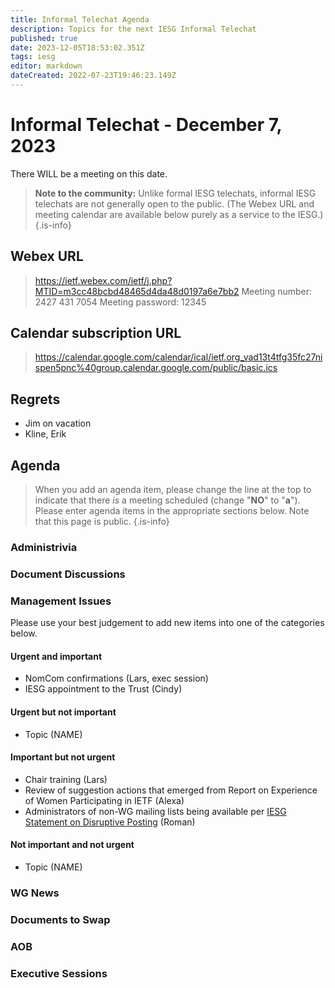 ```yaml
---
title: Informal Telechat Agenda
description: Topics for the next IESG Informal Telechat
published: true
date: 2023-12-05T18:53:02.351Z
tags: iesg
editor: markdown
dateCreated: 2022-07-23T19:46:23.149Z
---
```


# Informal Telechat - December 7, 2023 

 There WILL be a meeting on this date.

> **Note to the community:** Unlike formal IESG telechats, informal IESG telechats are not generally open to the public. (The Webex URL and meeting calendar are available below purely as a service to the IESG.)
{.is-info}


## Webex URL

> https://ietf.webex.com/ietf/j.php?MTID=m3cc48bcbd48465d4da48d0197a6e7bb2
Meeting number: 2427 431 7054
Meeting password: 12345 

## Calendar subscription URL

> https://calendar.google.com/calendar/ical/ietf.org_vad13t4tfg35fc27nispen5pnc%40group.calendar.google.com/public/basic.ics


## Regrets

* Jim on vacation
* Kline, Erik

## Agenda

> When you add an agenda item, please change the line at the top to indicate that there *is* a meeting scheduled (change "**NO**" to "**a**"). Please enter agenda items in the appropriate sections below.
Note that this page is public.
{.is-info}

### Administrivia

### Document Discussions

### Management Issues

Please use your best judgement to add new items into one of the categories below.

#### Urgent and important

* NomCom confirmations (Lars, exec session)
* IESG appointment to the Trust (Cindy)

#### Urgent but not important

* Topic (NAME)

#### Important but not urgent

* Chair training (Lars)
* Review of suggestion actions that emerged from Report on Experience of Women Participating in IETF (Alexa)
* Administrators of non-WG mailing lists being available per [IESG Statement on Disruptive Posting](https://www.ietf.org/about/groups/iesg/statements/disruptive-posting/) (Roman)

#### Not important and not urgent

* Topic (NAME)

### WG News 

### Documents to Swap 

### AOB

### Executive Sessions

